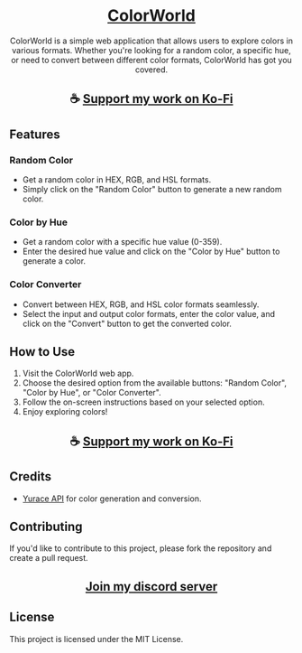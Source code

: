 <div align="center">

# [ColorWorld](https://thatsinewave.github.io/ColorWorld)

ColorWorld is a simple web application that allows users to explore colors in various formats. Whether you're looking for a random color, a specific hue, or need to convert between different color formats, ColorWorld has got you covered.

</div>

<div align="center">

## ☕ [Support my work on Ko-Fi](https://ko-fi.com/thatsinewave)

</div>

## Features

### Random Color
- Get a random color in HEX, RGB, and HSL formats.
- Simply click on the "Random Color" button to generate a new random color.

### Color by Hue
- Get a random color with a specific hue value (0-359).
- Enter the desired hue value and click on the "Color by Hue" button to generate a color.

### Color Converter
- Convert between HEX, RGB, and HSL color formats seamlessly.
- Select the input and output color formats, enter the color value, and click on the "Convert" button to get the converted color.

## How to Use

1. Visit the ColorWorld web app.
2. Choose the desired option from the available buttons: "Random Color", "Color by Hue", or "Color Converter".
3. Follow the on-screen instructions based on your selected option.
4. Enjoy exploring colors!

<div align="center">

## ☕ [Support my work on Ko-Fi](https://ko-fi.com/thatsinewave)

</div>

## Credits

- [Yurace API](https://x-colors.yurace.pro/api) for color generation and conversion.

## Contributing
If you'd like to contribute to this project, please fork the repository and create a pull request.

<div align="center">

## [Join my discord server](https://discord.gg/2nHHHBWNDw)

</div>

## License
This project is licensed under the MIT License.